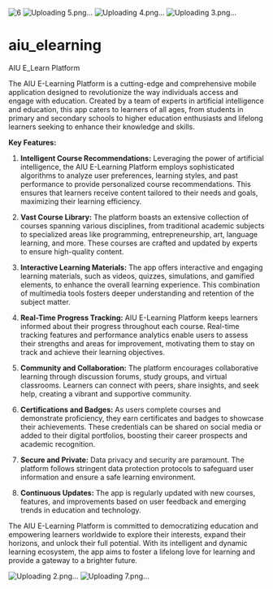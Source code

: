 ![6](https://github.com/Syf-Almjd/AIU_elearning/assets/70374999/47b38fcf-22f6-4971-b6f2-94145a4eb692)
![Uploading 5.png…]()
![Uploading 4.png…]()
![Uploading 3.png…]()
# aiu_elearning

AIU E_Learn Platform

The AIU E-Learning Platform is a cutting-edge and comprehensive mobile application designed to revolutionize the way individuals access and engage with education. Created by a team of experts in artificial intelligence and education, this app caters to learners of all ages, from students in primary and secondary schools to higher education enthusiasts and lifelong learners seeking to enhance their knowledge and skills.

**Key Features:**

1. **Intelligent Course Recommendations:** Leveraging the power of artificial intelligence, the AIU E-Learning Platform employs sophisticated algorithms to analyze user preferences, learning styles, and past performance to provide personalized course recommendations. This ensures that learners receive content tailored to their needs and goals, maximizing their learning efficiency.

2. **Vast Course Library:** The platform boasts an extensive collection of courses spanning various disciplines, from traditional academic subjects to specialized areas like programming, entrepreneurship, art, language learning, and more. These courses are crafted and updated by experts to ensure high-quality content.

3. **Interactive Learning Materials:** The app offers interactive and engaging learning materials, such as videos, quizzes, simulations, and gamified elements, to enhance the overall learning experience. This combination of multimedia tools fosters deeper understanding and retention of the subject matter.

4. **Real-Time Progress Tracking:** AIU E-Learning Platform keeps learners informed about their progress throughout each course. Real-time tracking features and performance analytics enable users to assess their strengths and areas for improvement, motivating them to stay on track and achieve their learning objectives.

5. **Community and Collaboration:** The platform encourages collaborative learning through discussion forums, study groups, and virtual classrooms. Learners can connect with peers, share insights, and seek help, creating a vibrant and supportive community.

6. **Certifications and Badges:** As users complete courses and demonstrate proficiency, they earn certificates and badges to showcase their achievements. These credentials can be shared on social media or added to their digital portfolios, boosting their career prospects and academic recognition.

7. **Secure and Private:** Data privacy and security are paramount. The platform follows stringent data protection protocols to safeguard user information and ensure a safe learning environment.

8. **Continuous Updates:** The app is regularly updated with new courses, features, and improvements based on user feedback and emerging trends in education and technology.

The AIU E-Learning Platform is committed to democratizing education and empowering learners worldwide to explore their interests, expand their horizons, and unlock their full potential. With its intelligent and dynamic learning ecosystem, the app aims to foster a lifelong love for learning and provide a gateway to a brighter future.


![Uploading 2.png…]()
![Uploading 7.png…]()

